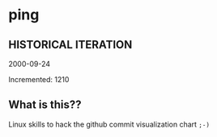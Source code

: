 # ping

## HISTORICAL ITERATION
2000-09-24

Incremented: 1210

## What is this?? 
Linux skills to hack the github commit visualization chart `;-)`

